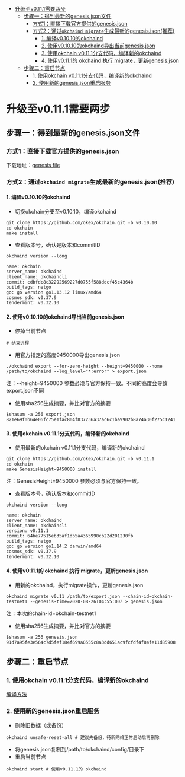 
* [升级至v0.11.1需要两步](#升级至v0110需要两步)
  * [步骤一：得到最新的genesis.json文件](#步骤一得到最新的genesisjson文件)
     * [方式1：直接下载官方提供的genesis.json](#方式1直接下载官方提供的genesisjson)
     * [方式2：通过`okchaind migrate`生成最新的genesis.json(推荐)](#方式2自己migrate出genesisjson推荐)
        * [1. 编译v0.10.10的okchaind](#1-编译v01010的okchaind)
        * [2. 使用v0.10.10的okchaind导出当前genesis.json](#2-使用v01010的okchaind导出当前genesisjson)
        * [3. 使用okchain v0.11.1分支代码，编译新的okchaind](#3-使用okchain-v0110分支代码编译新的okchaind)
        * [4. 使用v0.11.1的 okchaind 执行 migrate，更新genesis.json](#4-使用v0111的-okchaind-执行-migrate更新genesisjson)
  * [步骤二：重启节点](#步骤二重启节点)
     * [1. 使用okchain v0.11.1分支代码，编译新的okchaind](#1-使用okchain-v0111分支代码编译新的okchaind)
     * [2. 使用新的genesis.json重启服务](#2-使用新的genesisjson重启服务)


# 升级至v0.11.1需要两步

## 步骤一：得到最新的genesis.json文件
### 方式1：直接下载官方提供的genesis.json
下载地址：[genesis file](https://raw.githubusercontent.com/okex/testnets/master/v0.11/genesis.json)  

### 方式2：通过`okchaind migrate`生成最新的genesis.json(推荐)
#### 1. 编译v0.10.10的okchaind
- 切换okchain分支至v0.10.10，编译okchaind
```
git clone https://github.com/okex/okchain.git -b v0.10.10
cd okchain
make install
```

- 查看版本号，确认是版本和commitID
```
okchaind version --long

name: okchain
server_name: okchaind
client_name: okchaincli
commit: cdbfdc8c32292569227d0755f588ddcf45c4364b
build_tags: netgo
go: go version go1.13.12 linux/amd64
cosmos_sdk: v0.37.9
tendermint: v0.32.10
```

#### 2. 使用v0.10.10的okchaind导出当前genesis.json
- 停掉当前节点
```
# 结束进程
```
- 用官方指定的高度9450000导出genesis.json
```
./okchaind export --for-zero-height --height=9450000 --home /path/to/okchaind --log_level="*:error" > export.json
```
注：--height=9450000 参数必须与官方保持一致。不同的高度会导致export.json不同

- 使用sha256生成摘要，并比对官方的摘要
```
$shasum -a 256 export.json
821e69f0b64e06fc75e1fac804f837236a37ac6c1ba9902b8a74a30f275c1241
```


#### 3. 使用okchain v0.11.1分支代码，编译新的okchaind

- 使用最新的okchain v0.11.1分支代码，编译新的okchaind
```
git clone https://github.com/okex/okchain.git -b v0.11.1
cd okchain
make GenesisHeight=9450000 install
```
注：GenesisHeight=9450000 参数必须与官方保持一致。

- 查看版本号，确认版本和commitID
```
okchaind version --long

name: okchain
server_name: okchaind
client_name: okchaincli
version: v0.11.1
commit: 64be77515eb35af1db5a4365990cb22d201230fb
build_tags: netgo
go: go version go1.14.2 darwin/amd64
cosmos_sdk: v0.37.9
tendermint: v0.32.10
```


#### 4. 使用v0.11.1的 okchaind 执行 migrate，更新genesis.json
- 用新的okchaind，执行migrate操作，更新genesis.json
```
okchaind migrate v0.11 /path/to/export.json --chain-id=okchain-testnet1 --genesis-time=2020-08-26T04:55:00Z > genesis.json
```
注：本次的chain-id=okchain-testnet1

- 使用sha256生成摘要，并比对官方的摘要
```
$shasum -a 256 genesis.json
91d7a95fe3e564c7d5fef184f699a0555c8a3dd651ac9fcfdf4f84fe11d85908
```


## 步骤二：重启节点

### 1. 使用okchain v0.11.1分支代码，编译新的okchaind
[编译方法](https://github.com/okex/testnets/blob/master/v0.11/upgrade-step-zh.md#3-%E4%BD%BF%E7%94%A8okchain-v0111%E5%88%86%E6%94%AF%E4%BB%A3%E7%A0%81%E7%BC%96%E8%AF%91%E6%96%B0%E7%9A%84okchaind)


### 2. 使用新的genesis.json重启服务
- 删除旧数据（或备份）
```
okchaind unsafe-reset-all # 建议先备份，待新网络正常启动后再删除
```
- 将genesis.json复制到/path/to/okchaind/config/目录下
- 重启当前节点
```
okchaind start # 使用v0.11.1的 okchaind
```






